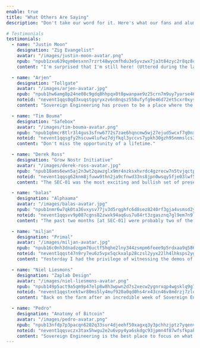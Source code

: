 ```yaml
---
enable: true
title: "What Others Are Saying"
description: "Don't take our word for it. Here's what our fans and alumni have to say about Sovereign Engineering. Crypographically signed and broadcast on nostr, of course:"

# Testimonials
testimonials:
  - name: "Justin Moon"
    designation: "Zig Evangelist"
    avatar: "/images/justin-moon-avatar.png"
    npub: "npub1zxu639qym0esxnn7rzrt48wycmfhdu3e5yvzwx7ja3t84zyc2r8qz8cx2y"
    content: "I'm surprised that I'm still here! (Uttered during the last week of SEC-04, after moving flights twice.)"

  - name: "Arjen"
    designation: "Tollgate"
    avatar: "/images/arjen-avatar.jpg"
    npub: "npub1hw6amg8p24ne08c9gdq8hhpqx0t0pwanpae9z25crn7m9uy7yarse465gr"
    noteid: "nevent1qqs0qd3xuqstgqryxzv6n8nqsz558ufyfg9e46d72et5cxr0xysaxaqpz3mhxue69uhhyetvv9ujuerpd46hxtnfdupzpwa4mkswz4t8j70s2s6q00wzqv7k7zamxrmj2y4fs88aktcfuf68akcsrw"
    content: "Sovereign Engineering has proven to be a place where the foundations of the internet are being redefined."

  - name: "Tim Bouma"
    designation: "Safebox"
    avatar: "/images/tim-bouma-avatar.png"
    npub: "npub1q6mcr8tlr3l4gus3sfnw6772s7zae6hqncmw5wj27ejud5wcxf7q0nx7d5"
    noteid: "nevent1qqsgfy2hscuw4lufwz7djfkql3yccvs7ypkh30gzh95nmmslcs3ednqpp4mhxue69uhhyetvv9ujuerpd46hxtnfdupzpwa4mkswz4t8j70s2s6q00wzqv7k7zamxrmj2y4fs88aktcfuf68akcsrw"
    content: "Don't miss the opportunity of a lifetime."

  - name: "Derek Ross"
    designation: "Grow Nostr Initiative"
    avatar: "/images/derek-ross-avatar.jpg"
    npub: "npub18ams6ewn5aj2n3wt2qawzglx9mr4nzksxhvrdc4gzrecw7n5tvjqctp424"
    noteid: "nevent1qqsg62knm8jfuww9thn2ja9cfnwd33ns8jpn0wsqy5fje03lwf5sepqzyqlhwrt96wnkf2w9edgr4cfruchvwkv26q6asdhz4qg08pm6w3djg94576n"
    content: "The SEC-01 was the most exciting and bullish set of presentations at Bitcoin Atlantis. These people are building our future and will have an immense impact upon our world. I look forward to seeing was SEC-02 will build. Plus, Madeira is incredibly beautiful."

  - name: "balas"
    designation: "Alphaama"
    avatar: "/images/balas-avatar.jpg"
    npub: "npub1nmr6w7qk0ta36vxysv77jv3d5rqghfc6d8sez8240rf3gja4vsmsd2yha8"
    noteid: "nevent1qqsvv9p087cgns82zwxk94aq6us7u84rt3zgasznq7gl9em7n9lfqmcpzemhxue69uhhyetvv9ujumn0wd68ytnzv9hxgq3qnmr6w7qk0ta36vxysv77jv3d5rqghfc6d8sez8240rf3gja4vsmsfzhrfg"
    content: "The past two months [at SEC-01] were probably two of the best months of my life and I'm not young anymore. [...] I met so many amazing people during that time and it was incredible to explore the beautiful Madeira island together, sharing wild ideas, helping each other's projects, discussing stuff, learning with each other, making new friendships, shipping the future."

  - name: "miljan"
    designation: "Primal"
    avatar: "/images/miljan-avatar.jpg"
    npub: "npub16c0nh3dnadzqpm76uctf5hqhe2lny344zsmpm6feee9p5rdxaa9q586nvr"
    noteid: "nevent1qqst47n9ry7eu6z5vpx5qckxalp28czsl2yyx22lh4lhksps2yg23sczyrtp7w79k045gq80mtnpdxjuzl9t7vjxk52rv80f888y5xsd5mh55jdvvzw"
    content: "Yesterday I had the privilege of witnessing the demos of the first Sovereign Engineering cohort here in Madeira. Mind completely blown. Everyone should check out these projects. People have no idea how good Nostr is going to get."

  - name: "Niel Liesmons"
    designation: "Zaplab Design"
    avatar: "/images/niel-liesmons-avatar.png"
    npub: "npub149p5act9a5qm9p47elp8w8h3wpwn2d7s2xecw2ygnrxqp4wgsklq9g722q"
    noteid: "nevent1qqstxektwr80ms5ly4muf920a0qd0hs4rx43cn46v8mdrzj7zlulgcszyz55xnhpvhksrv5xhm8uyac779c96dfh6pgm8peg3zvvcqx4ezzmuu9d9wy"
    content: "Back on the farm after an incredible week of Sovereign Engineering."

  - name: "Pedro"
    designation: "Anatomy of Bitcoin"
    avatar: "/images/pedro-avatar.png"
    npub: "npub13nfdp7p3pacqn6202q33sur4djeehf50xagxq3y3pchhzjptz7yqenvn7c"
    noteid: "nevent1qqsvczx3tax5hwgu2e2u6vpy4ya6skdgc93jpmn4f87wfsfkpakjq4qpz9mhxue69uhkummnw3ezuamfdejj7q3q3nfdp7p3pacqn6202q33sur4djeehf50xagxq3y3pchhzjptz7yqxpqqqqqqzcsmrea"
    content: "Sovereign Engineering is the best place to focus on what you can do with the tech, but also pushing hard on the philosophical application of the Bitcoin+Lightning+Nostr+AI stack. Madeira island is like a paradise with one of the most advanced bitcoin economies I've ever seen. I highly recommend it, and I hope I can do another one soon."
---
```

